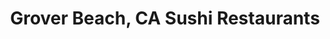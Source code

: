 ---
layout: city
title: Grover Beach, CA Sushi Restaurants
permalink: /california/grover-beach/
stateAbbr: CA
stateName: California
cityName: Grover Beach

---